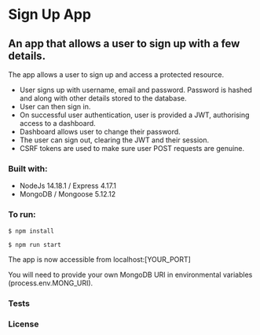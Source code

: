 # Sign Up App

## An app that allows a user to sign up with a few details. 

The app allows a user to sign up and access a protected resource.
- User signs up with username, email and password. Password is hashed and along with other details stored to the database.
- User can then sign in.
- On successful user authentication, user is provided a JWT, authorising access to a dashboard.
- Dashboard allows user to change their password.
- The user can sign out, clearing the JWT and their session.
- CSRF tokens are used to make sure user POST requests are genuine.

### Built with:
- NodeJs 14.18.1 / Express 4.17.1
- MongoDB / Mongoose 5.12.12

### To run:

```
$ npm install
```

```
$ npm run start
```

The app is now accessible from localhost:[YOUR_PORT]

You will need to provide your own MongoDB URI in environmental variables (process.env.MONG_URI).

### Tests


### License 
